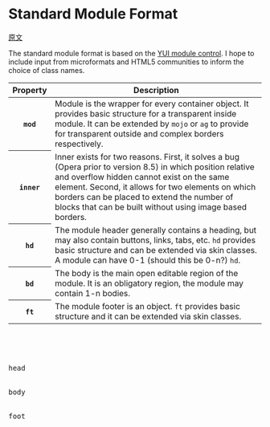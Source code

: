 # Standard Module Format

[原文](https://github.com/stubbornella/oocss/wiki/Standard-Module-Format)

The standard module format is based on the <a href="http://developer.yahoo.com/yui/examples/container/module.html">YUI module control</a>.  I hope to include input from microformats and HTML5 communities to inform the choice of class names.

<div class="data">
<table>
	<thead>
		<tr>
			<th>Property</th>
			<th>Description</th>
		</tr>
	</thead>
	<tbody>
	<tr class="odd">
		<th scope="row"><code>mod</code></th>
		<td>Module is the wrapper for every container object. It provides basic structure for a transparent inside module. It can be extended by <code>mojo</code> or <code>ag</code> to provide for transparent outside and complex borders respectively.</td>
	</tr>
	<tr class="even">
		<th scope="row"><code>inner</code></th>
		<td>Inner exists for two reasons. First, it solves a bug (Opera prior to version 8.5) in which position relative and overflow hidden cannot exist on the same element. Second, it allows for two elements on which borders can be placed to extend the number of blocks that can be built without using image based borders.</td>
	</tr>
	<tr class="odd">
		<th scope="row"><code>hd</code></th>
		<td>The module header generally contains a heading, but may also contain buttons, links, tabs, etc. <code>hd</code> provides basic structure and can be extended via skin classes. A module can have 0-1 (should this be 0-n?) <code>hd</code>. </td>
	</tr>
	<tr class="even">
		<th scope="row"><code>bd</code></th>
		<td>The body is the main open editable region of the module. It is an obligatory region, the module may contain 1-n bodies.  </td>
	</tr>
	<tr class="odd">
		<th scope="row"><code>ft</code></th>
		<td>The module footer is an object. <code>ft</code> provides basic structure and it can be extended via skin classes.</td>
	</tr>
	</tbody>
</table>
</div>

<pre>
<div class="mod">
	<div class="inner">
		<div class="hd">head</div>
		<div class="bd">body</div>
		<div class="ft">foot</div>
	</div>
</div>
</pre>
